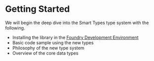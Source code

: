 # Getting Started

We will begin the deep dive into the Smart Types type system with the following.

- Installing the library in the [Foundry Development Environment](https://book.getfoundry.sh/)
- Basic code sample using the new types
- Philosophy of the new type system
- Overview of the core data types
